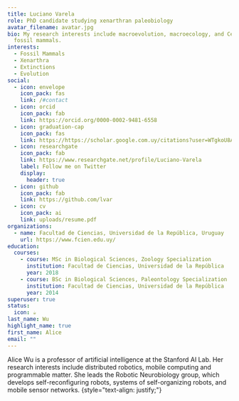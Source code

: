 ```yaml
---
title: Luciano Varela
role: PhD candidate studying xenarthran paleobiology
avatar_filename: avatar.jpg
bio: My research interests include macroevolution, macroecology, and Cenozoic
  fossil mammals.
interests:
  - Fossil Mammals
  - Xenarthra
  - Extinctions
  - Evolution
social:
  - icon: envelope
    icon_pack: fas
    link: /#contact
  - icon: orcid
    icon_pack: fab
    link: https://orcid.org/0000-0002-9481-6558
  - icon: graduation-cap
    icon_pack: fas
    link: https://https://scholar.google.com.uy/citations?user=WTgkoU8AAAAJ
  - icon: researchgate
    icon_pack: fab
    link: https://www.researchgate.net/profile/Luciano-Varela
    label: Follow me on Twitter
    display:
      header: true
  - icon: github
    icon_pack: fab
    link: https://github.com/lvar
  - icon: cv
    icon_pack: ai
    link: uploads/resume.pdf
organizations:
  - name: Facultad de Ciencias, Universidad de la República, Uruguay
    url: https://www.fcien.edu.uy/
education:
  courses:
    - course: MSc in Biological Sciences, Zoology Specialization
      institution: Facultad de Ciencias, Universidad de la República
      year: 2018
    - course: BSc in Biological Sciences, Paleontology Specialization
      institution: Facultad de Ciencias, Universidad de la República
      year: 2014
superuser: true
status:
  icon: ☕️
last_name: Wu
highlight_name: true
first_name: Alice
email: ""
---
```

Alice Wu is a professor of artificial intelligence at the Stanford AI Lab. Her research interests include distributed robotics, mobile computing and programmable matter. She leads the Robotic Neurobiology group, which develops self-reconfiguring robots, systems of self-organizing robots, and mobile sensor networks.
{style="text-align: justify;"}